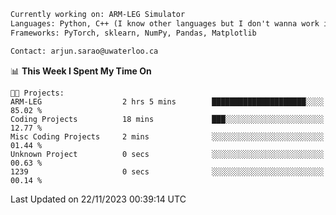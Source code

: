 ```txt
Currently working on: ARM-LEG Simulator
Languages: Python, C++ (I know other languages but I don't wanna work in them)
Frameworks: PyTorch, sklearn, NumPy, Pandas, Matplotlib

Contact: arjun.sarao@uwaterloo.ca
```

<!--START_SECTION:waka-->
📊 **This Week I Spent My Time On** 

```text
🐱‍💻 Projects: 
ARM-LEG                  2 hrs 5 mins        █████████████████████░░░░   85.02 % 
Coding Projects          18 mins             ███░░░░░░░░░░░░░░░░░░░░░░   12.77 % 
Misc Coding Projects     2 mins              ░░░░░░░░░░░░░░░░░░░░░░░░░   01.44 % 
Unknown Project          0 secs              ░░░░░░░░░░░░░░░░░░░░░░░░░   00.63 % 
1239                     0 secs              ░░░░░░░░░░░░░░░░░░░░░░░░░   00.14 % 
```


 Last Updated on 22/11/2023 00:39:14 UTC
<!--END_SECTION:waka-->
